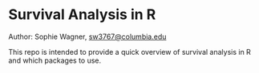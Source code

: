 # Survival Analysis in R
Author: Sophie Wagner, sw3767@columbia.edu

This repo is intended to provide a quick overview of survival analysis in R and which packages to use. 
